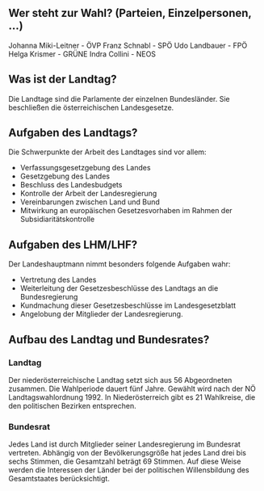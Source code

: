## Wer steht zur Wahl? (Parteien, Einzelpersonen, ...)
Johanna Miki-Leitner - ÖVP
Franz Schnabl - SPÖ
Udo Landbauer - FPÖ
Helga Krismer - GRÜNE
Indra Collini - NEOS

## Was ist der Landtag?
Die Landtage sind die Parlamente der einzelnen Bundesländer. Sie beschließen die österreichischen Landesgesetze.

## Aufgaben des Landtags?
Die Schwerpunkte der Arbeit des Landtages sind vor allem:

-   Verfassungsgesetzgebung des Landes
-   Gesetzgebung des Landes
-   Beschluss des Landesbudgets
-   Kontrolle der Arbeit der Landesregierung
-   Vereinbarungen zwischen Land und Bund
-   Mitwirkung an europäischen Gesetzesvorhaben im Rahmen der Subsidiaritätskontrolle

## Aufgaben des LHM/LHF?
Der Landeshauptmann nimmt besonders folgende Aufgaben wahr: 
+ Vertretung des Landes
+ Weiterleitung der Gesetzesbeschlüsse des Landtags an die Bundesregierung
+ Kundmachung dieser Gesetzesbeschlüsse im Landesgesetzblatt
+ Angelobung der Mitglieder der Landesregierung.

## Aufbau des Landtag und Bundesrates?
### Landtag
Der niederösterreichische Landtag setzt sich aus 56 Abgeordneten zusammen. Die Wahlperiode dauert fünf Jahre. Gewählt wird nach der NÖ Landtagswahlordnung 1992. In Niederösterreich gibt es 21 Wahlkreise, die den politischen Bezirken entsprechen.

### Bundesrat
Jedes Land ist durch Mitglieder seiner Landesregierung im Bundesrat vertreten. Abhängig von der Bevölkerungsgröße hat jedes Land drei bis sechs Stimmen, die Gesamtzahl beträgt 69 Stimmen. Auf diese Weise werden die Interessen der Länder bei der politischen Willensbildung des Gesamtstaates berücksichtigt.